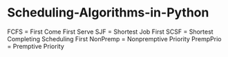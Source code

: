 # Scheduling-Algorithms-in-Python
FCFS = First Come First Serve
SJF = Shortest Job First
SCSF = Shortest Completing Scheduling First
NonPremp = Nonpremptive Priority 
PrempPrio = Premptive Priority 
